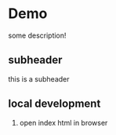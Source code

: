 # Demo 
some description!

## subheader
this is a subheader

## local development

1. open index html in browser